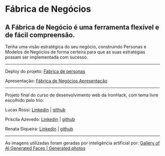 # Fábrica de Negócios

A Fábrica de Negócio é uma ferramenta flexível e de fácil compreensão. 
-
Tenha uma visão estratégica do seu negócio, construindo Personas e Modelos de Negócios de forma certeira para que as suas estratégias possam ser implementada com sucesso.

---------

Deploy do projeto: [ Fábrica de personas ]( https://fabrica-de-negocios.netlify.app/ )

Apresentação: [ Fábrica de Negócios Apresentação ]( https://www.canva.com/design/DAE_Le992tI/A6VJHH8qYjXvX97PUQVtmg/edit?utm_content=DAE_Le992tI&utm_campaign=designshare&utm_medium=link2&utm_source=sharebutton )

---------

Projeto final do curso de desenvolvimento web da IronHack, com tema livre escolhido pelo trio: 

Lucas Rossi: [Linkedin](https://www.linkedin.com/in/lucaswhiterossi/) | [github](https://github.com/LucasWhiteRossi)

Priscila Azevedo: [Linkedin](https://www.linkedin.com/in/priscila-azevedo-83126495/) | [github](https://github.com/Priscilacastroa)

Renata Siqueira: [Linkedin](https://www.linkedin.com/in/renatasiqueirass/) | [github](https://github.com/renatasiqueira)

--------------

As imagens utilizadas foram geradas por inteligência artificial por: [Gallery of AI Generated Faces | Generated.photos](https://generated.photos/faces) 
